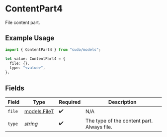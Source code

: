 # ContentPart4

File content part.

## Example Usage

```typescript
import { ContentPart4 } from "sudo/models";

let value: ContentPart4 = {
  file: {},
  type: "<value>",
};
```

## Fields

| Field                                      | Type                                       | Required                                   | Description                                |
| ------------------------------------------ | ------------------------------------------ | ------------------------------------------ | ------------------------------------------ |
| `file`                                     | [models.FileT](../models/filet.md)         | :heavy_check_mark:                         | N/A                                        |
| `type`                                     | *string*                                   | :heavy_check_mark:                         | The type of the content part. Always file. |